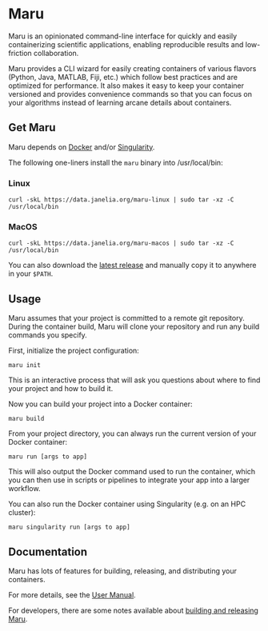 # Maru

Maru is an opinionated command-line interface for quickly and easily containerizing scientific applications, enabling reproducible results and low-friction collaboration. 

Maru provides a CLI wizard for easily creating containers of various flavors (Python, Java, MATLAB, Fiji, etc.) which follow best practices and are optimized for performance. It also makes it easy to keep your container versioned and provides convenience commands so that you can focus on your algorithms instead of learning arcane details about containers. 

## Get Maru

Maru depends on [Docker](https://docs.docker.com/get-docker/) and/or [Singularity](https://github.com/hpcng/singularity).

The following one-liners install the `maru` binary into /usr/local/bin:

### Linux
```
curl -skL https://data.janelia.org/maru-linux | sudo tar -xz -C /usr/local/bin
```

### MacOS
```
curl -skL https://data.janelia.org/maru-macos | sudo tar -xz -C /usr/local/bin
```

You can also download the [latest release](https://github.com/JaneliaSciComp/maru/releases/latest) and manually copy it to anywhere in your `$PATH`.

## Usage

Maru assumes that your project is committed to a remote git repository. During the container build, Maru will clone your repository and run any build commands you specify.

First, initialize the project configuration:
```
maru init
```
This is an interactive process that will ask you questions about where to find your project and how to build it.

Now you can build your project into a Docker container:
```
maru build
```

From your project directory, you can always run the current version of your Docker container:
```
maru run [args to app]
```
This will also output the Docker command used to run the container, which you can then use in scripts or pipelines to integrate your app into a larger workflow.

You can also run the Docker container using Singularity (e.g. on an HPC cluster):
```
maru singularity run [args to app]
```

## Documentation

Maru has lots of features for building, releasing, and distributing your containers. 

For more details, see the [User Manual](docs/UserManual.md).

For developers, there are some notes available about [building and releasing Maru](docs/Development.md).

